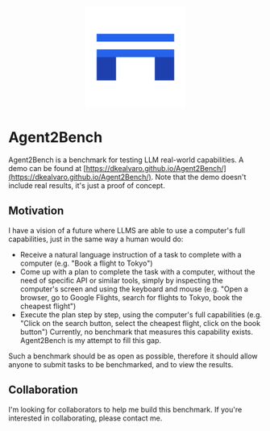 <div align="center">
  <img src="img/logo.png" alt="Agent2Bench Logo" width="200"/>
</div>

# Agent2Bench

Agent2Bench is a benchmark for testing LLM real-world capabilities.
A demo can be found at [https://dkealvaro.github.io/Agent2Bench/](https://dkealvaro.github.io/Agent2Bench/). Note that the demo doesn't include real results, it's just a proof of concept.

## Motivation
I have a vision of a future where LLMS are able to use a computer's full capabilities, just in the same way a human would do:
- Receive a natural language instruction of a task to complete with a computer (e.g. "Book a flight to Tokyo")
- Come up with a plan to complete the task with a computer, without the need of specific API or similar tools, simply by inspecting the computer's screen and using the keyboard and mouse (e.g. "Open a browser, go to Google Flights, search for flights to Tokyo, book the cheapest flight")
- Execute the plan step by step, using the computer's full capabilities (e.g. "Click on the search button, select the cheapest flight, click on the book button")
Currently, no benchmark that measures this capability exists. Agent2Bench is my attempt to fill this gap.

Such a benchmark should be as open as possible, therefore it should allow anyone to submit tasks to be benchmarked, and to view the results.

## Collaboration
I'm looking for collaborators to help me build this benchmark. If you're interested in collaborating, please contact me.














